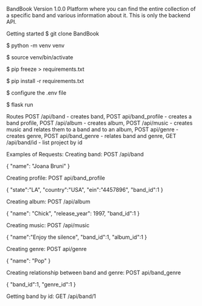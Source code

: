BandBook
Version 1.0.0 Platform where you can find the entire collection of a specific band and various information about it. This is only the backend API.

Getting started
$ git clone BandBook

$ python -m venv venv

$ source venv/bin/activate

$ pip freeze > requirements.txt

$ pip install -r requirements.txt

$ configure the .env file

$ flask run

Routes
POST /api/band - creates band, POST api/band_profile - creates a band profile, POST /api/album - creates album, POST /api/music - creates music and relates them to a band and to an album, POST api/genre - creates genre, POST api/band_genre - relates band and genre, GET /api/band/id - list project by id

Examples of Requests:
Creating band: POST /api/band

{
"name": "Joana Bruni"
}

Creating profile: POST api/band_profile

{
"state":"LA",
"country":"USA",
"ein":"4457896",
"band_id":1
}

Creating album: POST /api/album

{
"name": "Chick",
"release_year": 1997,
"band_id":1
}

Creating music: POST /api/music

{
"name":"Enjoy the silence",
"band_id":1,
"album_id":1
}

Creating genre: POST api/genre

{
"name": "Pop"
}

Creating relationship between band and genre: POST api/band_genre

{
"band_id":1,
"genre_id":1
}

Getting band by id: GET /api/band/1
